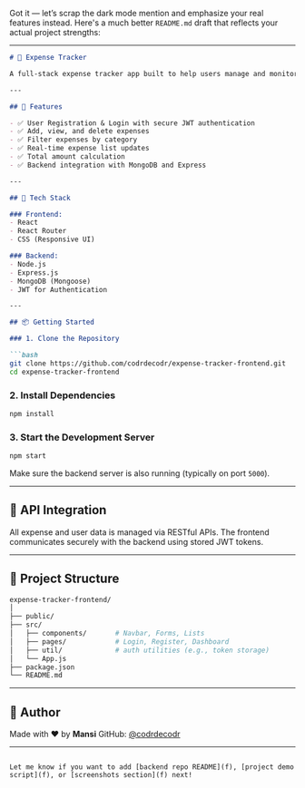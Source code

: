 Got it — let’s scrap the dark mode mention and emphasize your real features instead. Here's a much better `README.md` draft that reflects your actual project strengths:

---

````markdown
# 💸 Expense Tracker

A full-stack expense tracker app built to help users manage and monitor their daily expenses efficiently.

---

## 🚀 Features

- ✅ User Registration & Login with secure JWT authentication
- ✅ Add, view, and delete expenses
- ✅ Filter expenses by category
- ✅ Real-time expense list updates
- ✅ Total amount calculation
- ✅ Backend integration with MongoDB and Express

---

## 🧰 Tech Stack

### Frontend:
- React
- React Router
- CSS (Responsive UI)

### Backend:
- Node.js
- Express.js
- MongoDB (Mongoose)
- JWT for Authentication

---

## 📦 Getting Started

### 1. Clone the Repository

```bash
git clone https://github.com/codrdecodr/expense-tracker-frontend.git
cd expense-tracker-frontend
````

### 2. Install Dependencies

```bash
npm install
```

### 3. Start the Development Server

```bash
npm start
```

Make sure the backend server is also running (typically on port `5000`).

---

## 🔁 API Integration

All expense and user data is managed via RESTful APIs. The frontend communicates securely with the backend using stored JWT tokens.

---

## 📂 Project Structure

```bash
expense-tracker-frontend/
│
├── public/
├── src/
│   ├── components/       # Navbar, Forms, Lists
│   ├── pages/            # Login, Register, Dashboard
│   ├── util/             # auth utilities (e.g., token storage)
│   └── App.js
├── package.json
└── README.md
```

---

## 🧑 Author

Made with ❤️ by **Mansi**
GitHub: [@codrdecodr](https://github.com/codrdecodr)

---

```

Let me know if you want to add [backend repo README](f), [project demo script](f), or [screenshots section](f) next!
```
